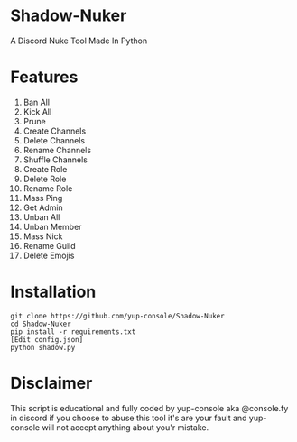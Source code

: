# Shadow-Nuker
A Discord Nuke Tool Made In Python

# Features
1. Ban All
2. Kick All
3. Prune
4. Create Channels
5. Delete Channels
6. Rename Channels
7. Shuffle Channels
8. Create Role
9. Delete Role
10. Rename Role
11. Mass Ping
12. Get Admin
13. Unban All
14. Unban Member
15. Mass Nick
16. Rename Guild
17. Delete Emojis

# Installation
```
git clone https://github.com/yup-console/Shadow-Nuker
cd Shadow-Nuker
pip install -r requirements.txt
[Edit config.json]
python shadow.py
```

# Disclaimer
This script is educational and fully coded by yup-console aka @console.fy in discord if you choose to abuse this tool it's are your fault and yup-console will not accept anything about you'r mistake.
